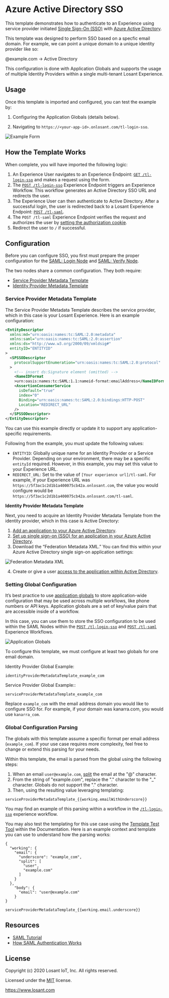 # Azure Active Directory SSO

This template demonstrates how to authenticate to an Experience using service provider initiated [Single Sign-On (SSO)](https://en.wikipedia.org/wiki/Single_sign-on) with [Azure Active Directory](https://azure.microsoft.com/en-us/services/active-directory/).

This template was designed to perform SSO based on a specfic email domain. For example, we can point a unique domain to a unique identity provider like so:

@example.com -> Active Directory

This configuration is done with Application Globals and supports the usage of multiple Identity Providers within a single multi-tenant Losant Experience.

## Usage

Once this template is imported and configured, you can test the example by:

1. Configuring the Application Globals (details below).

2. Navigating to `https://<your-app-id>.onlosant.com/tl-login-sso`.

![Example Form](./preview.png)

## How the Template Works

When complete, you will have imported the following logic:

1. An Experience User navigates to an Experience Endpoint: [`GET /tl-login-sso`](https://app.losant.com/applications/~losant-application-libraryExperiencesFormsAzureActiveDirectorySso-0~/experience/versions/develop/endpoints/5f997a064e295d0006f1c493/properties) and makes a request using the form.
2. The [`POST /tl-login-sso`](https://app.losant.com/applications/~losant-application-libraryExperiencesFormsAzureActiveDirectorySso-0~/workflows/~losant-flow-postTlLoginSso-0~/develop) Experience Endpoint triggers an Experience Workflow. This workflow generates an Active Directory SSO URL and redirects the user.
3. The Experience User can then authenticate to Active Directory. After a successful login, the user is redirected back to a Losant Experience Endpoint: [`POST /tl-saml`](https://app.losant.com/applications/~losant-application-libraryExperiencesFormsAzureActiveDirectorySso-0~/workflows/~losant-flow-postTlSaml-1~/develop).
4. The `POST /tl-saml` Experience Endpoint verifies the request and authorizes the user by [setting the authorization cookie](/experiences/endpoints/#passing-authorization-tokens).
5. Redirect the user to `/` if successful.

## Configuration

Before you can configure SSO, you first must prepare the proper configuration for the [SAML: Login Node](/workflows/experience/saml-login/) and [SAML: Verify Node](/workflows/experience/saml-verify/).

The two nodes share a common configuration. They both require:

- [Service Provider Metadata Template](/workflows/experience/saml-login/#service-provider-metadata-template)
- [Identity Provider Metadata Template](/workflows/experience/saml-login/#identity-provider-metadata-template)

### Service Provider Metadata Template

The Service Provider Metadata Template describes the service provider, which in this case is your Losant Experience. Here is an example configuration:

```xml
<EntityDescriptor
  xmlns:md="urn:oasis:names:tc:SAML:2.0:metadata"
  xmlns:saml="urn:oasis:names:tc:SAML:2.0:assertion"
  xmlns:ds="http://www.w3.org/2000/09/xmldsig#"
  entityID="ENTITYID"
>
  <SPSSODescriptor
    protocolSupportEnumeration="urn:oasis:names:tc:SAML:2.0:protocol"
  >
    <!-- insert ds:Signature element (omitted) -->
    <NameIDFormat
    >urn:oasis:names:tc:SAML:1.1:nameid-format:emailAddress</NameIDFormat>
    <AssertionConsumerService
      isDefault="true"
      index="0"
      Binding="urn:oasis:names:tc:SAML:2.0:bindings:HTTP-POST"
      Location="REDIRECT_URL"
    />
  </SPSSODescriptor>
</EntityDescriptor>
```

You can use this example directly or update it to support any application-specific requirements.

Following from the example, you must update the following values:

- `ENTITYID`: Globally unique name for an Identity Provider or a Service Provider. Depending on your environment, there may be a specific `entityId` required. However, in this example, you may set this value to your Experience URL.
- `REDIRECT_URL`: Set to the value of `[Your experience url]/tl-saml`. For example, if your Experience URL was `https://5f3ac1c2d1b1a400075cb42a.onlosant.com`, the value you would configure would be `https://5f3ac1c2d1b1a400075cb42a.onlosant.com/tl-saml`.

**Identity Provider Metadata Template**

Next, you need to acquire an Identity Provider Metadata Template from the identity provider, which in this case is Active Directory:

1. [Add an application to your Azure Active Directory](https://docs.microsoft.com/en-us/azure/active-directory/manage-apps/add-application-portal).
2. [Set up single sign-on (SSO) for an application in your Azure Active Directory](https://docs.microsoft.com/en-us/azure/active-directory/manage-apps/add-application-portal-setup-sso).
3. Download the “Federation Metadata XML.” You can find this within your Azure Active Directory single sign-on application settings:

![Federation Metadata XML](./federation-metadata.png)

4. Create or give a user [access to the application within Active Directory](https://docs.microsoft.com/en-us/microsoft-desktop-optimization-pack/appv-v4/how-to-grant-access-to-an-application).

### Setting Global Configuration

It’s best practice to use [application globals](/applications/overview/#application-globals) to store application-wide configuration that may be used across multiple workflows, like phone numbers or API keys. Application globals are a set of key/value pairs that are accessible inside of a workflow.

In this case, you can use them to store the SSO configuration to be used within the SAML Nodes within the [`POST /tl-login-sso`](https://app.losant.com/applications/~losant-application-libraryExperiencesFormsAzureActiveDirectorySso-0~/workflows/~losant-flow-postTlLoginSso-0~/develop) and [`POST /tl-saml`](https://app.losant.com/applications/~losant-application-libraryExperiencesFormsAzureActiveDirectorySso-0~/workflows/~losant-flow-postTlSaml-1~/develop) Experience Workflows.

![Application Globals](./application-globals.png)

To configure this template, we must configure at least two globals for one email domain.

Identity Provider Global Example:

```
identityProviderMetadataTemplate_example_com
```

Service Provider Global Example::

```
serviceProviderMetadataTemplate_example_com
```

Replace `example_com` with the email address domain you would like to configure SSO for. For example, if your domain was kanarra.com, you would use `kanarra_com`.

### Global Configuration Parsing

The globals with this template assume a specific format per email address (`example_com`). If your use case requires more complexity, feel free to change or extend this parsing for your needs.

Within this template, the email is parsed from the global using the following steps:

1. When an email `user@example.com`, [split](https://developer.mozilla.org/en-US/docs/Web/JavaScript/Reference/Global_Objects/String/split) the email at the "@" character.
2. From the string of "example.com", replace the "." character to the "_" character. Globals do not support the "." character.
3. Then, using the resulting value leveraging templating:

```
serviceProviderMetadataTemplate_{{working.emailWithUnderscore}}
```

You may find an example of this parsing within a workflow in the [`/tl-login-sso`](https://app.losant.com/applications/5f99a59fc1a0290006995772/workflows/~losant-flow-postTlLoginSso-0~/develop) experience workflow.

You may also test the templating for this use case using the [Template Test Tool](https://docs.losant.com/template-tester/tool) within the Documentation. Here is an example context and template you can use to understand how the parsing works:

```
{
  "working": {
    "email": {
      "underscore": "example_com",
      "split": [
        "user",
        "example.com"
      ]
    }
  },
    "body": {
      "email": "user@example.com"
    }
}
```

```
serviceProviderMetadataTemplate_{{working.email.underscore}}
```

## Resources

- [SAML Tutorial](https://developers.onelogin.com/saml)
- [How SAML Authentication Works](https://auth0.com/blog/how-saml-authentication-works/)

## License

Copyright (c) 2020 Losant IoT, Inc. All rights reserved.

Licensed under the [MIT](https://github.com/Losant/losant-templates/blob/master/LICENSE.txt) license.

https://www.losant.com